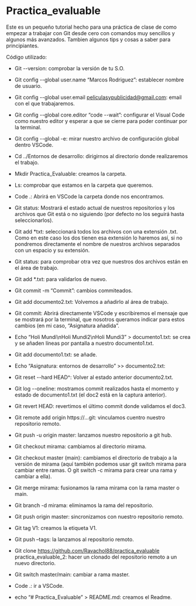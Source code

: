 # Practica_evaluable

Este es un pequeño tutorial hecho para una práctica de clase de como empezar a trabajar con Git desde cero con comandos muy sencillos y algunos más avanzados. Tambien algunos tips y cosas a saber para principiantes.

Código utilizado:

- Git --version: comprobar la versión de tu S.O.

- Git config --global user.name “Marcos Rodriguez”: establecer nombre de usuario.

- Git config --global user.email peliculasypublicidad@gmail.com: email con el que trabajaremos.

- Git config --global core.editor “code --wait”: configurar el Visual Code como nuestro editor y esperar a que se cierre para poder continuar por la terminal.

- Git config --global -e: mirar nuestro archivo de configuración global dentro VSCode.

- Cd ../Entornos de desarrollo: dirigirnos al directorio donde realizaremos el trabajo.

- Mkdir Practica_Evaluable: creamos la carpeta.

- Ls: comprobar que estamos en la carpeta que queremos.

- Code .: Abrirá en VSCode la carpeta donde nos encontramos.

- Git status: Mostrará el estado actual de nuestros repositorios y los archivos que Git está o no siguiendo (por defecto no los seguirá hasta seleccionarlos).

- Git add *txt: seleccionará todos los archivos con una extensión .txt. Como en este caso los dos tienen esa extensión lo haremos así, si no pondremos directamente el nombre de nuestros archivos separados con un espacio y su extensión.

- Git status: para comprobar otra vez que nuestros dos archivos están en el área de trabajo.

- Git add *.txt: para validarlos de nuevo.

- Git commit -m “Commit”: cambios commiteados.

- Git add documento2.txt: Volvemos a añadirlo al área de trabajo.

- Git commit: Abrirá directamente VSCode y escribiremos el mensaje que se mostrará por la terminal, que nosotros queramos indicar para estos cambios (en mi caso, “Asignatura añadida”.

- Echo “Holi Mundi\nHoli Mundi2\nHoli Mundi3” > documento1.txt: se crea y se añaden líneas por pantalla a nuestro documento1.txt.

- Git add documento1.txt: se añade.

- Echo “Asignatura: entornos de desarrollo” >> documento2.txt:

- Git reset --hard HEAD^: Volver al estado anterior documento2.txt.

- Git log --oneline: mostramos commit realizados hasta el momento y estado de documento1.txt (el doc2 está en la captura anterior).

- Git revert HEAD: revertimos el último commit donde validamos el doc3.


- Git remote add origin https://…git: vinculamos cuentro nuestro repositorio remoto.

- Git push -u origin master: lanzamos nuestro repositorio a git hub.

- Git checkout mirama: cambiamos al directorio mirama.

- Git checkout master (main): cambiamos el directorio de trabajo a la versión de mirama (aquí también podemos usar git switch mirama para cambiar entre ramas. O git switch -c mirama para crear una rama y cambiar a ella).

- Git merge mirama:  fusionamos la rama mirama con la rama master o main.

- Git branch -d mirama: eliminamos la rama del repositorio.

- Git push origin master: sincronizamos con nuestro repositorio remoto.

- Git tag V1: creamos la etiqueta V1.

- Git push –tags: la lanzamos al repositorio remoto.

- Git clone https://github.com/Ravachol88/practica_evaluable practica_evaluable_2: hacer un clonado del repositorio remoto a un nuevo directorio.

- Git switch master/main: cambiar a rama master.

- Code .: ir a VSCode.

- echo “# Practica_Evaluable” > README.md: creamos el Readme.